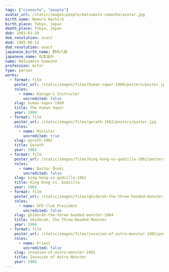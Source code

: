 ```yaml
---
tags: ["cineaste", "people"]
avatar_url: /static/images/people/matsumoto-somesho/avatar.jpg
birth_name: Nomura Hachirô
birth_place: Tokyo, Japan
death_place: Tokyo, Japan
dob: 1903-03-20
dob_resolution: exact
dod: 1985-08-12
dod_resolution: exact
japanese_birth_name: 野村八郎
japanese_name: 松本染升
name: Matsumoto Someshô
profession: Actor
type: person
works:
  - format: film
    poster_url: /static/images/films/human-vapor-1960/posters/poster.jpg
    roles:
      - name: Kasuga's Instructor
        uncredited: false
    slug: human-vapor-1960
    title: The Human Vapor
    year: 1960
  - format: film
    poster_url: /static/images/films/gorath-1962/posters/poster.jpg
    roles:
      - name: Minister
        uncredited: true
    slug: gorath-1962
    title: Gorath
    year: 1962
  - format: film
    poster_url: /static/images/films/king-kong-vs-godzilla-1962/posters/poster.jpg
    roles:
      - name: Doctor Ônuki
        uncredited: false
    slug: king-kong-vs-godzilla-1962
    title: King Kong vs. Godzilla
    year: 1962
  - format: film
    poster_url: /static/images/films/ghidorah-the-three-headed-monster-1964/posters/poster.jpg
    roles:
      - name: UFO Club President
        uncredited: false
    slug: ghidorah-the-three-headed-monster-1964
    title: Ghidorah, the Three-Headed Monster
    year: 1964
  - format: film
    poster_url: /static/images/films/invasion-of-astro-monster-1965/posters/poster.jpg
    roles:
      - name: Priest
        uncredited: false
    slug: invasion-of-astro-monster-1965
    title: Invasion of Astro-Monster
    year: 1965
---
```

